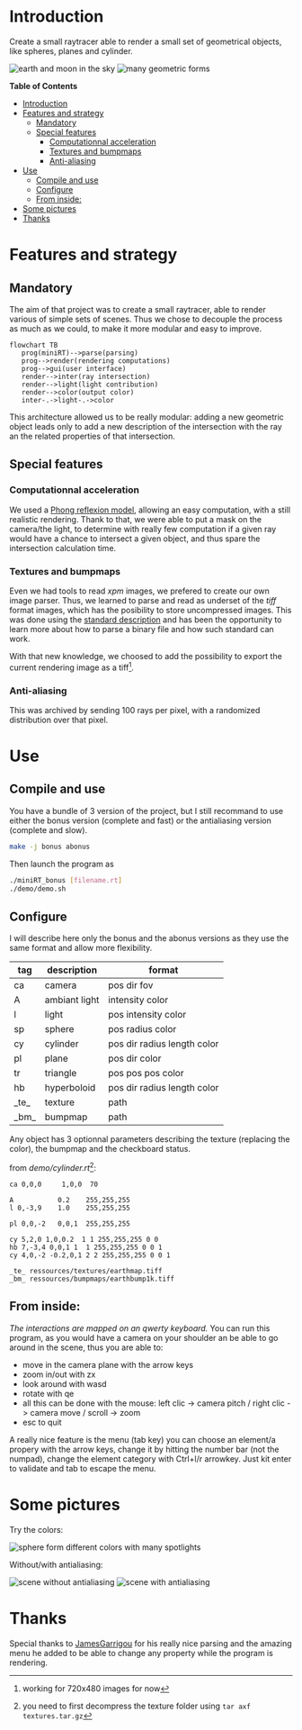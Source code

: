 # Introduction
Create a small raytracer able to render a small set of geometrical objects, like
spheres, planes and cylinder.

![earth and moon in the sky][earth_moon]
![many geometric forms][geometric]

<!-- markdown-toc start - Don't edit this section. Run M-x markdown-toc-refresh-toc -->
**Table of Contents**

- [Introduction](#introduction)
- [Features and strategy](#features-and-strategy)
    - [Mandatory](#mandatory)
    - [Special features](#special-features)
        - [Computationnal acceleration](#computationnal-acceleration)
        - [Textures and bumpmaps](#textures-and-bumpmaps)
        - [Anti-aliasing](#anti-aliasing)
- [Use](#use)
    - [Compile and use](#compile-and-use)
    - [Configure](#configure)
    - [From inside:](#from-inside)
- [Some pictures](#some-pictures)
- [Thanks](#thanks)

<!-- markdown-toc end -->

# Features and strategy
## Mandatory
The aim of that project was to create a small raytracer, able to render various
of simple sets of scenes. Thus we chose to decouple the process as much as we
could, to make it more modular and easy to improve.

``` mermaid
flowchart TB
   prog(miniRT)-->parse(parsing)
   prog-->render(rendering computations)
   prog-->gui(user interface)
   render-->inter(ray intersection)
   render-->light(light contribution)
   render-->color(output color)
   inter-.->light-.->color
```

This architecture allowed us to be really modular: adding a new geometric object
leads only to add a new description of the intersection with the ray an the
related properties of that intersection.

## Special features
### Computationnal acceleration
We used a [Phong reflexion
model](https://en.wikipedia.org/wiki/Phong_reflection_model), allowing an easy
computation, with a still realistic rendering. Thank to that, we were able to
put a mask on the camera/the light, to determine with really few computation if
a given ray would have a chance to intersect a given object, and thus spare the
intersection calculation time.

### Textures and bumpmaps
Even we had tools to read _xpm_ images, we prefered to create our own image
parser. Thus, we learned to parse and read as underset of the _tiff_ format
images, which has the posibility to store uncompressed images. This was done
using the [standard
description](https://www.itu.int/itudoc/itu-t/com16/tiff-fx/docs/tiff6.pdf) and
has been the opportunity to learn more about how to parse a binary file and how
such standard can work.

With that new knowledge, we choosed to add the possibility to export the current
rendering image as a tiff[^1].

### Anti-aliasing
This was archived by sending 100 rays per pixel, with a randomized distribution
over that pixel.

# Use
## Compile and use
You have a bundle of 3 version of the project, but I still recommand to use
either the bonus version (complete and fast) or the antialiasing version
(complete and slow).

``` bash
make -j bonus abonus
```

Then launch the program as

``` bash
./miniRT_bonus [filename.rt]
./demo/demo.sh
```

## Configure
I will describe here only the bonus and the abonus versions as they use the same
format and allow more flexibility.

| tag    | description   | format                      |
|--------|---------------|-----------------------------|
| ca     | camera        | pos dir fov                 |
| A      | ambiant light | intensity color             |
| l      | light         | pos intensity color         |
| sp     | sphere        | pos radius color            |
| cy     | cylinder      | pos dir radius length color |
| pl     | plane         | pos dir color               |
| tr     | triangle      | pos pos pos color           |
| hb     | hyperboloid   | pos dir radius length color |
| \_te\_ | texture       | path                        |
| \_bm\_ | bumpmap       | path                        |

Any object has 3 optionnal parameters describing the texture (replacing the
color), the bumpmap and the checkboard status.

from _demo/cylinder.rt_[^2]:
```
ca 0,0,0     1,0,0  70

A           0.2    255,255,255
l 0,-3,9    1.0    255,255,255

pl 0,0,-2   0,0,1  255,255,255

cy 5,2,0 1,0,0.2  1 1 255,255,255 0 0
hb 7,-3,4 0,0,1 1  1 255,255,255 0 0 1
cy 4,0,-2 -0.2,0,1 2 2 255,255,255 0 0 1

_te_ ressources/textures/earthmap.tiff
_bm_ ressources/bumpmaps/earthbump1k.tiff
```

## From inside:
_The interactions are mapped on an qwerty keyboard._
You can run this program, as you would have a camera on your shoulder an be able
to go around in the scene, thus you are able to:
 - move in the camera plane with the arrow keys
 - zoom in/out with zx
 - look around with wasd
 - rotate with qe
 - all this can be done with the mouse: left clic -> camera pitch / right clic
   -> camera move / scroll -> zoom
 - esc to quit

A really nice feature is the menu (tab key) you can choose an element/a propery
with the arrow keys, change it by hitting the number bar (not the numpad),
change the element category with Ctrl+l/r arrowkey. Just kit enter to validate
and tab to escape the menu.

# Some pictures
Try the colors:

![sphere form different colors with many spotlights][lights]

Without/with antialiasing:

![scene without antialiasing][no_aa] ![scene with antialiasing][with_aa]

# Thanks
Special thanks to [JamesGarrigou](https://github.com/JamesGarrigou "Romain") for
his really nice parsing and the amazing menu he added to be able to change any
property while the program is rendering.

[^1]: working for 720x480 images for now
[^2]: you need to first decompress the texture folder using `tar axf textures.tar.gz`

[earth_moon]: /ressources/screenshots/planete.png "Rendering of the earth and the moon"
[geometric]: /ressources/screenshots/geometric.png "sphere cylinder planes and hyperboloid"
[lights]: /ressources/screenshots/light-colors.png "spheres of different colors under spotlights"
[no_aa]: /ressources/screenshots/noantiall.png "No antialiasing"
[with_aa]: /ressources/screenshots/antiall100.png "100 ray per pixel"
